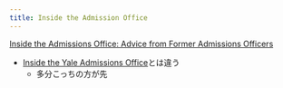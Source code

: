 ```yaml
---
title: Inside the Admission Office
---
```


[Inside the Admissions Office: Advice from Former Admissions Officers](https://insidetheadmissionsoffice.podbean.com/)

* [Inside the Yale Admissions Office](Inside%20the%20Yale%20Admissions%20Office.md)とは違う
  * 多分こっちの方が先
